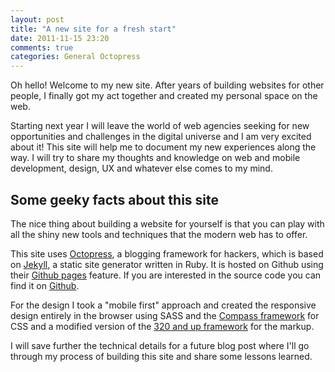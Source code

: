 ```yaml
---
layout: post
title: "A new site for a fresh start"
date: 2011-11-15 23:20
comments: true
categories: General Octopress
---
```


Oh hello! Welcome to my new site. After years of building websites for other people, I finally got my act together and created my personal space on the web.

Starting next year I will leave the world of web agencies seeking for new opportunities and challenges in the digital universe and I am very excited about it! This site will help me to document my new experiences along the way. I will try to share my thoughts and knowledge on web and mobile development, design, UX and whatever else comes to my mind.

## Some geeky facts about this site

The nice thing about building a website for yourself is that you can play with all the shiny new tools and techniques that the modern web has to offer.

This site uses [Octopress](http://octopress.org/ "Octopress"), a blogging framework for hackers, which is based on [Jekyll](http://jekyllrb.com/ "Jekyll"), a static site generator written in Ruby. It is hosted on Github using their [Github pages](http://pages.github.com/ "Github pages") feature. If you are interested in the source code you can find it on [Github](https://github.com/artibella/artibella.github.com/branches/source "Octopress source code of this website").

For the design I took a "mobile first" approach and created the responsive design entirely in the browser using SASS and the [Compass framework](http://compass-style.org/) for CSS and a modified version of the [320 and up framework](http://www.stuffandnonsense.co.uk/projects/320andup/ "320 and up") for the markup.

I will save further the technical details for a future blog post where I'll go through my process of building this site and share some lessons learned.